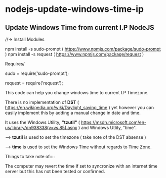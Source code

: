 # nodejs-update-windows-time-ip

## Update Windows Time from current I.P NodeJS

//-> Install Modules

npm install -s sudo-prompt      ( https://www.npmjs.com/package/sudo-prompt )
npm install -s request          ( https://www.npmjs.com/package/request )

Requires/

sudo = require('sudo-prompt');

request = require('request'); 

This code can help you change windows time to current I.P Timezone.

There is no implementation of **DST** ( https://en.wikipedia.org/wiki/Daylight_saving_time ) yet however you can easily implement this by adding a manual change in date and time.

It uses the Windows Utility, **"tzutil"** ( https://msdn.microsoft.com/en-us/library/dn938338(v=vs.85).aspx ) and Windows Utlity, "time".

--> **tzutil** is used to set the timezone ( take note of the DST absense )

--> **time** is used to set the Windows Time without regards to Time Zone.


Things to take note of::::

The computer may revert the time if set to syncronize with an internet time server but this has not been tested or confirmed.

